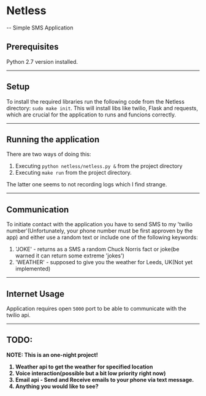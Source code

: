 # Netless
  -- Simple SMS Application

## Prerequisites
Python 2.7 version installed.

---
## Setup
To install the required libraries run the following code from the Netless directory:
`sudo make init`. This will install libs like twilio, Flask and requests, which are crucial for the application to runs and funcions correctly.

---
## Running the application
There are two ways of doing this:
1. Executing `python netless/netless.py &` from the project directory
2. Executing `make run` from the project directory.

The latter one seems to not recording logs which I find strange.

---
## Communication
To initiate contact with the application you have to send SMS to my 'twilio number'(Unfortunately, your phone number must be first approven by the app) and either use a random text or include one of the following keywords:
1. 'JOKE' - returns as a SMS a random Chuck Norris fact or joke(be warned it can return some extreme 'jokes')
2. 'WEATHER' - supposed to give you the weather for Leeds, UK(Not yet implemented) 

---
## Internet Usage
Application requires open `5000` port to be able to communicate with the twilio api.

---
## TODO:
<b>NOTE: This is an one-night project!<b>
1. Weather api to get the weather for specified location
2. Voice interaction(possible but a bit low priority right now)
3. Email api - Send and Receive emails to your phone via text message.
4. Anything you would like to see? 
